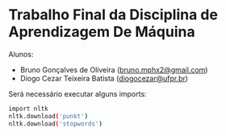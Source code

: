 # Trabalho Final da Disciplina de Aprendizagem De Máquina

Alunos:

- Bruno Gonçalves de Oliveira (bruno.mphx2@gmail.com)
- Diogo Cezar Teixeira Batista (diogocezar@ufpr.br)

Será necessário executar alguns imports:

```bash
import nltk
nltk.download('punkt')
nltk.download('stopwords')
```

